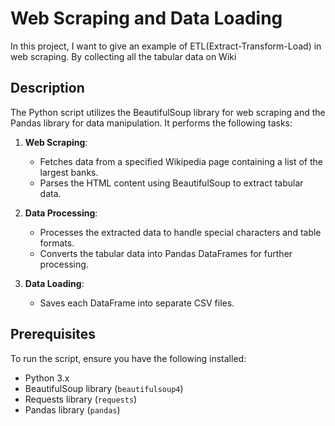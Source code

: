 # Web Scraping and Data Loading

In this project, I want to give an example of ETL(Extract-Transform-Load) in web scraping. By collecting all the tabular data on Wiki

## Description

The Python script utilizes the BeautifulSoup library for web scraping and the Pandas library for data manipulation. It performs the following tasks:

1. **Web Scraping**: 
   - Fetches data from a specified Wikipedia page containing a list of the largest banks.
   - Parses the HTML content using BeautifulSoup to extract tabular data.

2. **Data Processing**:
   - Processes the extracted data to handle special characters and table formats.
   - Converts the tabular data into Pandas DataFrames for further processing.

3. **Data Loading**:
   - Saves each DataFrame into separate CSV files.

## Prerequisites

To run the script, ensure you have the following installed:

- Python 3.x
- BeautifulSoup library (`beautifulsoup4`)
- Requests library (`requests`)
- Pandas library (`pandas`)

